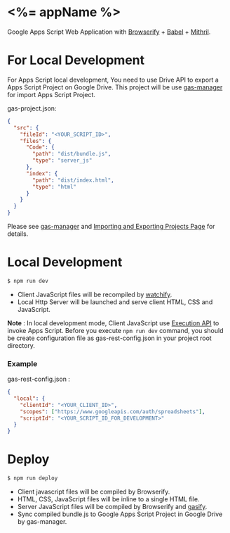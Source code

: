 # <%= appName %>

Google Apps Script Web Application with [Browserify](http://browserify.org) + [Babel](https://babeljs.io/) + [Mithril](http://mithril.js.org/).

# For Local Development

For Apps Script local development, You need to use Drive API to export a Apps Script Project on Google Drive. This project will be use [gas-manager](https://github.com/soundTricker/gas-manager) for import Apps Script Project.

gas-project.json:
```json
{
  "src": {
    "fileId": "<YOUR_SCRIPT_ID>",
    "files": {
      "Code": {
        "path": "dist/bundle.js",
        "type": "server_js"
      },
      "index": {
        "path": "dist/index.html",
        "type": "html"
      }
    }
  }
}
```

Please see [gas-manager](https://github.com/soundTricker/gas-manager#cli) and [Importing and Exporting Projects Page](https://developers.google.com/apps-script/import-export) for details.

# Local Development

```sh
$ npm run dev
```

* Client JavaScript files will be recompiled by [watchify](https://github.com/substack/watchify).
* Local Http Server will be launched and serve client HTML, CSS and JavaScript.

**Note** : In local development mode, Client JavaScript use [Execution API](https://developers.google.com/apps-script/guides/rest/api) to invoke Apps Script. Before you execute `npm run dev` command, you should be create configuration file as gas-rest-config.json in your project root directory.

### Example
gas-rest-config.json :
```json
{
  "local": {
    "clientId": "<YOUR_CLIENT_ID>",
    "scopes": ["https://www.googleapis.com/auth/spreadsheets"],
    "scriptId": "<YOUR_SCRIPT_ID_FOR_DEVELOPMENT>"
  }
}
```

# Deploy

```sh
$ npm run deploy
```

* Client javascript files will be compiled by Browserify.
* HTML, CSS, JavaScript files will be inline to a single HTML file.
* Server JavaScript files will be compiled by Browserify and [gasify](https://www.npmjs.com/package/gasify).
* Sync compiled bundle.js to Google Apps Script Project in Google Drive by  gas-manager.
